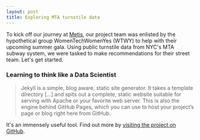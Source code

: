 ```yaml
---
layout: post
title: Exploring MTA turnstile data
---
```


To kick off our journey at [Metis](http://www.thisismetis.com), our project team was enlisted by the hypothetical group WomenTechWomenYes (WTWY) to help with their upcoming summer gala. Using public turnstile data from NYC's MTA subway system, we were tasked to make recommendations for their street team. Let's get started.

### Learning to think like a Data Scientist

> Jekyll is a simple, blog aware, static site generator. It takes a template directory [...] and spits out a complete, static website suitable for serving with Apache or your favorite web server. This is also the engine behind GitHub Pages, which you can use to host your project’s page or blog right here from GitHub.

It's an immensely useful tool. Find out more by [visiting the project on GitHub](https://github.com/jekyll/jekyll).
